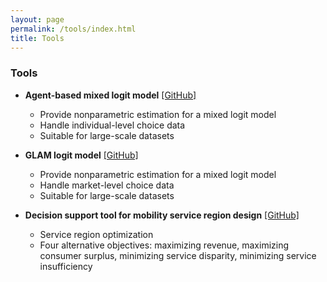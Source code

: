 ```yaml
---
layout: page
permalink: /tools/index.html
title: Tools
---
```


### Tools

- **Agent-based mixed logit model** [[GitHub]](https://github.com/xr2006/AMXL)
    - Provide nonparametric estimation for a mixed logit model
    - Handle individual-level choice data
    - Suitable for large-scale datasets


- **GLAM logit model** [[GitHub]](https://github.com/BUILTNYU/GLAM-Logit)
    - Provide nonparametric estimation for a mixed logit model
    - Handle market-level choice data
    - Suitable for large-scale datasets


- **Decision support tool for mobility service region design** [[GitHub]](https://github.com/xr2006/decision_support_tool)
    - Service region optimization
    - Four alternative objectives: maximizing revenue, maximizing consumer surplus, minimizing service disparity, minimizing service insufficiency


